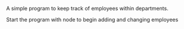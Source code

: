 A simple program to keep track of employees within departments. 

Start the program with node to begin adding and changing employees